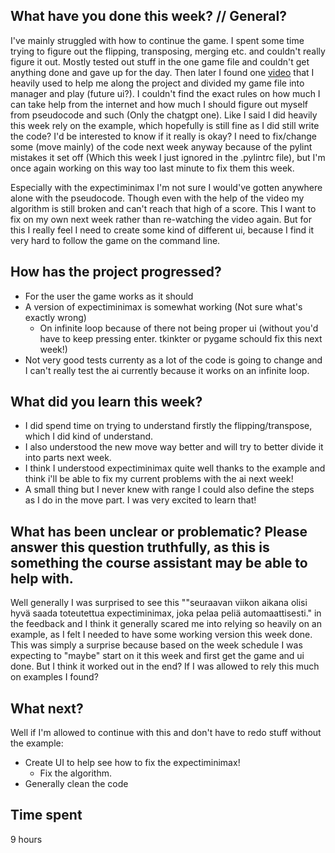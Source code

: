 ## What have you done this week? // General?
I've mainly struggled with how to continue the game. I spent some time trying to figure out the flipping, transposing, merging etc. and couldn't really figure it out. Mostly tested out stuff in the one game file and couldn't get anything done and gave up for the day. Then later I found one [video](https://www.youtube.com/watch?v=0fOLkZJ-Q6I&ab_channel=MichaelSchrandt) that I heavily used to help me along the project and divided my game file into manager and play (future ui?). I couldn't find the exact rules on how much I can take help from the internet and how much I should figure out myself from pseudocode and such (Only the chatgpt one). Like I said I did heavily this week rely on the example, which hopefully is still fine as I did still write the code? I'd be interested to know if it really is okay? I need to fix/change some (move mainly) of the code next week anyway because of the pylint mistakes it set off (Which this week I just ignored in the .pylintrc file), but I'm once again working on this way too last minute to fix them this week. 

Especially with the expectiminimax I'm not sure I would've gotten anywhere alone with the pseudocode. Though even with the help of the video my algorithm is still broken and can't reach that high of a score. This I want to fix on my own next week rather than re-watching the video again. But for this I really feel I need to create some kind of different ui, because I find it very hard to follow the game on the command line.

## How has the project progressed?
- For the user the game works as it should
- A version of expectiminimax is somewhat working (Not sure what's exactly wrong)
    - On infinite loop because of there not being proper ui (without you'd have to keep pressing enter. tkinkter or pygame schould fix this next week!)
- Not very good tests currenty as a lot of the code is going to change and I can't really test the ai currently because it works on an infinite loop.

## What did you learn this week?
- I did spend time on trying to understand firstly the flipping/transpose, which I did kind of understand.
- I also understood the new move way better and will try to better divide it into parts next week.
- I think I understood expectiminimax quite well thanks to the example and think i'll be able to fix my current problems with the ai next week!
- A small thing but I never knew with range I could also define the steps as I do in the move part. I was very excited to learn that!

## What has been unclear or problematic? Please answer this question truthfully, as this is something the course assistant may be able to help with.
Well generally I was surprised to see this ""seuraavan viikon aikana olisi hyvä saada toteutettua expectiminimax, joka pelaa peliä automaattisesti." in the feedback and I think it generally scared me into relying so heavily on an example, as I felt I needed to have some working version this week done. This was simply a surprise because based on the week schedule I was expecting to "maybe" start on it this week and first get the game and ui done. But I think it worked out in the end? If I was allowed to rely this much on examples I found?

## What next?
Well if I'm allowed to continue with this and don't have to redo stuff without the example:
- Create UI to help see how to fix the expectiminimax!
    - Fix the algorithm.
- Generally clean the code

## Time spent
9 hours

